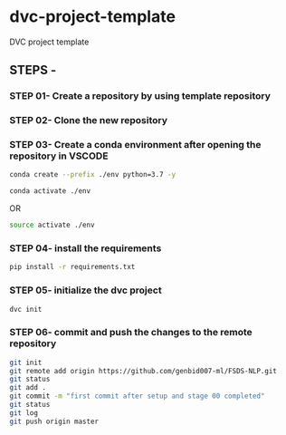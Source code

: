 # dvc-project-template
DVC project template

## STEPS -

### STEP 01- Create a repository by using template repository

### STEP 02- Clone the new repository

### STEP 03- Create a conda environment after opening the repository in VSCODE

```bash
conda create --prefix ./env python=3.7 -y
```

```bash
conda activate ./env
```
OR
```bash
source activate ./env
```

### STEP 04- install the requirements
```bash
pip install -r requirements.txt
```

### STEP 05- initialize the dvc project
```bash
dvc init
```

### STEP 06- commit and push the changes to the remote repository

```bash
git init
git remote add origin https://github.com/genbid007-ml/FSDS-NLP.git
git status
git add .
git commit -m "first commit after setup and stage 00 completed"
git status
git log
git push origin master



```